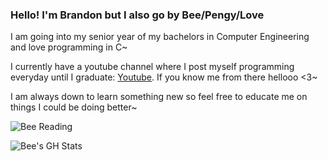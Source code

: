 
### Hello! I'm Brandon but I also go by Bee/Pengy/Love  

I am going into my senior year of my bachelors in Computer Engineering and love programming in C~

I currently have a youtube channel where I post myself programming everyday until I graduate: [Youtube](https://youtube.com/@lovelytransposition?si=PNmCZkqGIJJX4uEc). If you know me from there hellooo <3~

I am always down to learn something new so feel free to educate me on things I could be doing better~

![Bee Reading](assets/IMG_3603)

![Bee's GH Stats](https://github-readme-stats.vercel.app/api?username=Love-Pengy&theme=radical&show_icons=true)
